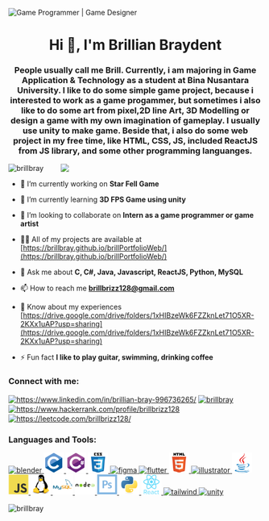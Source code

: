 ![Game Programmer | Game Designer ](https://github.com/brillbray/GamesPortofolios/assets/127038837/ffcc0419-d973-4468-907c-1a4568abe999)
<h1 align="center">Hi 👋, I'm Brillian Braydent</h1>
<h3 align="center">People usually call me Brill. Currently, i am majoring in Game Application & Technology as a student at Bina Nusantara University. I like to do some simple game project, because i interested to work as a game progammer, but sometimes i also like to do some art from pixel,2D line Art, 3D Modelling or design a game with my own imagination of gameplay. I usually use unity to make game. Beside that, i also do some web project in my free time, like HTML, CSS, JS, included ReactJS from JS library, and some other programming languanges. </h3>

<img align="right" width ="400" src ="https://github.com/brillbray/brillbray/assets/127038837/b35e8455-a8c4-415e-ab21-4e457dc07593">

<p align="left"> <img src="https://komarev.com/ghpvc/?username=brillbray&label=Profile%20views&color=0e75b6&style=flat" alt="brillbray" /> </p>

- 🔭 I’m currently working on **Star Fell Game**

- 🌱 I’m currently learning **3D FPS Game using unity**

- 👯 I’m looking to collaborate on **Intern as a game programmer or game artist**

- 👨‍💻 All of my projects are available at [https://brillbray.github.io/brillPortfolioWeb/](https://brillbray.github.io/brillPortfolioWeb/)

- 💬 Ask me about **C, C#, Java, Javascript, ReactJS, Python, MySQL**

- 📫 How to reach me **brillbrizz128@gmail.com**

- 📄 Know about my experiences [https://drive.google.com/drive/folders/1xHIBzeWk6FZZknLet71O5XR-2KXx1uAP?usp=sharing](https://drive.google.com/drive/folders/1xHIBzeWk6FZZknLet71O5XR-2KXx1uAP?usp=sharing)

- ⚡ Fun fact **I like to play guitar, swimming, drinking coffee**

<h3 align="left">Connect with me:</h3>
<p align="left">
<a href="https://linkedin.com/in/https://www.linkedin.com/in/brillian-bray-996736265/" target="blank"><img align="center" src="https://raw.githubusercontent.com/rahuldkjain/github-profile-readme-generator/master/src/images/icons/Social/linked-in-alt.svg" alt="https://www.linkedin.com/in/brillian-bray-996736265/" height="30" width="40" /></a>
<a href="https://instagram.com/brillbray" target="blank"><img align="center" src="https://raw.githubusercontent.com/rahuldkjain/github-profile-readme-generator/master/src/images/icons/Social/instagram.svg" alt="brillbray" height="30" width="40" /></a>
<a href="https://www.hackerrank.com/https://www.hackerrank.com/profile/brillbrizz128" target="blank"><img align="center" src="https://raw.githubusercontent.com/rahuldkjain/github-profile-readme-generator/master/src/images/icons/Social/hackerrank.svg" alt="https://www.hackerrank.com/profile/brillbrizz128" height="30" width="40" /></a>
<a href="https://www.leetcode.com/https://leetcode.com/brillbrizz128/" target="blank"><img align="center" src="https://raw.githubusercontent.com/rahuldkjain/github-profile-readme-generator/master/src/images/icons/Social/leet-code.svg" alt="https://leetcode.com/brillbrizz128/" height="30" width="40" /></a>
</p>

<h3 align="left">Languages and Tools:</h3>
<p align="left"> <a href="https://www.blender.org/" target="_blank" rel="noreferrer"> <img src="https://download.blender.org/branding/community/blender_community_badge_white.svg" alt="blender" width="40" height="40"/> </a> <a href="https://www.cprogramming.com/" target="_blank" rel="noreferrer"> <img src="https://raw.githubusercontent.com/devicons/devicon/master/icons/c/c-original.svg" alt="c" width="40" height="40"/> </a> <a href="https://www.w3schools.com/cs/" target="_blank" rel="noreferrer"> <img src="https://raw.githubusercontent.com/devicons/devicon/master/icons/csharp/csharp-original.svg" alt="csharp" width="40" height="40"/> </a> <a href="https://www.w3schools.com/css/" target="_blank" rel="noreferrer"> <img src="https://raw.githubusercontent.com/devicons/devicon/master/icons/css3/css3-original-wordmark.svg" alt="css3" width="40" height="40"/> </a> <a href="https://www.figma.com/" target="_blank" rel="noreferrer"> <img src="https://www.vectorlogo.zone/logos/figma/figma-icon.svg" alt="figma" width="40" height="40"/> </a> <a href="https://flutter.dev" target="_blank" rel="noreferrer"> <img src="https://www.vectorlogo.zone/logos/flutterio/flutterio-icon.svg" alt="flutter" width="40" height="40"/> </a> <a href="https://www.w3.org/html/" target="_blank" rel="noreferrer"> <img src="https://raw.githubusercontent.com/devicons/devicon/master/icons/html5/html5-original-wordmark.svg" alt="html5" width="40" height="40"/> </a> <a href="https://www.adobe.com/in/products/illustrator.html" target="_blank" rel="noreferrer"> <img src="https://www.vectorlogo.zone/logos/adobe_illustrator/adobe_illustrator-icon.svg" alt="illustrator" width="40" height="40"/> </a> <a href="https://www.java.com" target="_blank" rel="noreferrer"> <img src="https://raw.githubusercontent.com/devicons/devicon/master/icons/java/java-original.svg" alt="java" width="40" height="40"/> </a> <a href="https://developer.mozilla.org/en-US/docs/Web/JavaScript" target="_blank" rel="noreferrer"> <img src="https://raw.githubusercontent.com/devicons/devicon/master/icons/javascript/javascript-original.svg" alt="javascript" width="40" height="40"/> </a> <a href="https://www.linux.org/" target="_blank" rel="noreferrer"> <img src="https://raw.githubusercontent.com/devicons/devicon/master/icons/linux/linux-original.svg" alt="linux" width="40" height="40"/> </a> <a href="https://www.mysql.com/" target="_blank" rel="noreferrer"> <img src="https://raw.githubusercontent.com/devicons/devicon/master/icons/mysql/mysql-original-wordmark.svg" alt="mysql" width="40" height="40"/> </a> <a href="https://nodejs.org" target="_blank" rel="noreferrer"> <img src="https://raw.githubusercontent.com/devicons/devicon/master/icons/nodejs/nodejs-original-wordmark.svg" alt="nodejs" width="40" height="40"/> </a> <a href="https://www.photoshop.com/en" target="_blank" rel="noreferrer"> <img src="https://raw.githubusercontent.com/devicons/devicon/master/icons/photoshop/photoshop-line.svg" alt="photoshop" width="40" height="40"/> </a> <a href="https://www.python.org" target="_blank" rel="noreferrer"> <img src="https://raw.githubusercontent.com/devicons/devicon/master/icons/python/python-original.svg" alt="python" width="40" height="40"/> </a> <a href="https://reactjs.org/" target="_blank" rel="noreferrer"> <img src="https://raw.githubusercontent.com/devicons/devicon/master/icons/react/react-original-wordmark.svg" alt="react" width="40" height="40"/> </a> <a href="https://tailwindcss.com/" target="_blank" rel="noreferrer"> <img src="https://www.vectorlogo.zone/logos/tailwindcss/tailwindcss-icon.svg" alt="tailwind" width="40" height="40"/> </a> <a href="https://unity.com/" target="_blank" rel="noreferrer"> <img src="https://www.vectorlogo.zone/logos/unity3d/unity3d-icon.svg" alt="unity" width="40" height="40"/> </a> </p>

<p><img align="center" src="https://github-readme-stats.vercel.app/api/top-langs?username=brillbray&show_icons=true&locale=en&layout=compact" alt="brillbray" /></p>

